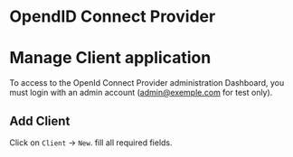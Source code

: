 OpendID Connect Provider
========================

# Manage Client application

To access to the OpenId Connect Provider administration Dashboard, you must login
with an admin account (admin@exemple.com for test only).

## Add Client
Click on `Client` -> `New`.
fill all required fields.
